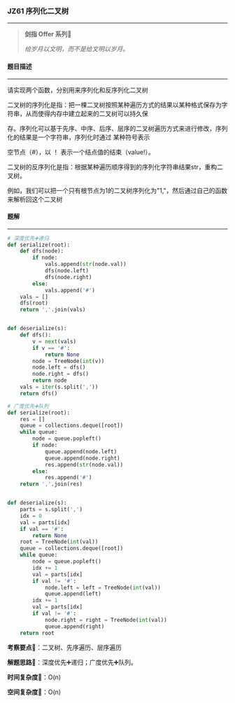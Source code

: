 ### JZ61 序列化二叉树

---



> **剑指 Offer 系列**🌟
>
> *给岁月以文明，而不是给文明以岁月。*



#### 题目描述

---

请实现两个函数，分别用来序列化和反序列化二叉树

二叉树的序列化是指：把一棵二叉树按照某种遍历方式的结果以某种格式保存为字符串，从而使得内存中建立起来的二叉树可以持久保

存。序列化可以基于先序、中序、后序、层序的二叉树遍历方式来进行修改，序列化的结果是一个字符串，序列化时通过 某种符号表示

空节点（#），以 ！ 表示一个结点值的结束（value!）。

二叉树的反序列化是指：根据某种遍历顺序得到的序列化字符串结果str，重构二叉树。

例如，我们可以把一个只有根节点为1的二叉树序列化为"1,"，然后通过自己的函数来解析回这个二叉树



#### 题解

---

```python
# 深度优先➕递归
def serialize(root):
    def dfs(node):
        if node:
            vals.append(str(node.val))
            dfs(node.left)
            dfs(node.right)
        else:
            vals.append('#')
    vals = []
    dfs(root)
    return ','.join(vals)


def deserialize(s):
    def dfs():
        v = next(vals)
        if v == '#':
            return None
        node = TreeNode(int(v))
        node.left = dfs()
        node.right = dfs()
        return node
    vals = iter(s.split(','))
    return dfs()
```



```python
# 广度优先➕队列
def serialize(root):
    res = []
    queue = collections.deque([root])
    while queue:
        node = queue.popleft()
        if node:
            queue.append(node.left)
            queue.append(node.right)
            res.append(str(node.val))
        else:
            res.append('#')
    return ','.join(res)


def deserialize(s):
    parts = s.split(',')
    idx = 0
    val = parts[idx]
    if val == '#':
        return None
    root = TreeNode(int(val))
    queue = collections.deque([root])
    while queue:
        node = queue.popleft()
        idx += 1
        val = parts[idx]
        if val != '#':
            node.left = left = TreeNode(int(val))
            queue.append(left)
        idx += 1
        val = parts[idx]
        if val != '#':
            node.right = right = TreeNode(int(val))
            queue.append(right)
    return root
```



**考察要点**🍥：二叉树、先序遍历、层序遍历

**解题思路**🍬：深度优先➕递归；广度优先➕队列。



**时间复杂度**🍉：O(n)

**空间复杂度**🍭：O(n)

